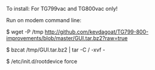 To install:
For TG799vac and TG800vac only!

Run on modem command line:

$ wget -P /tmp http://github.com/kevdagoat/TG799-800-improvements/blob/master/GUI.tar.bz2?raw=true 

$ bzcat /tmp/GUI.tar.bz2 | tar -C / -xvf -

$ /etc/init.d/rootdevice force
